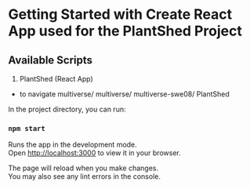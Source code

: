 # Getting Started with Create React App used for the PlantShed Project

## Available Scripts
1. PlantShed (React App)
- to navigate multiverse/ multiverse/ multiverse-swe08/ PlantShed

In the project directory, you can run:

### `npm start`

Runs the app in the development mode.\
Open [http://localhost:3000](http://localhost:3000) to view it in your browser.

The page will reload when you make changes.\
You may also see any lint errors in the console.

